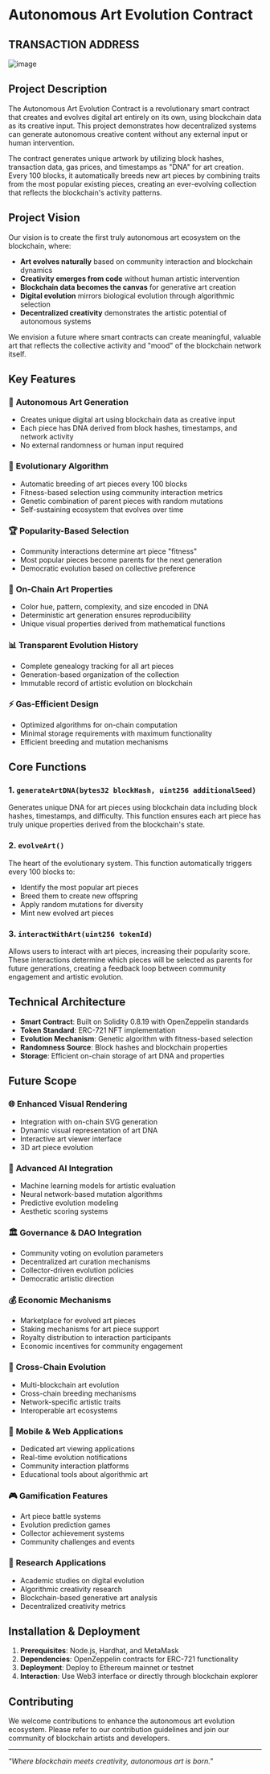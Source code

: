 # Autonomous Art Evolution Contract

## TRANSACTION ADDRESS
![image](https://github.com/user-attachments/assets/0bb6c1a4-4519-4238-ad3a-49e0067b2aba)


## Project Description

The Autonomous Art Evolution Contract is a revolutionary smart contract that creates and evolves digital art entirely on its own, using blockchain data as its creative input. This project demonstrates how decentralized systems can generate autonomous creative content without any external input or human intervention.

The contract generates unique artwork by utilizing block hashes, transaction data, gas prices, and timestamps as "DNA" for art creation. Every 100 blocks, it automatically breeds new art pieces by combining traits from the most popular existing pieces, creating an ever-evolving collection that reflects the blockchain's activity patterns.

## Project Vision

Our vision is to create the first truly autonomous art ecosystem on the blockchain, where:

- **Art evolves naturally** based on community interaction and blockchain dynamics
- **Creativity emerges from code** without human artistic intervention
- **Blockchain data becomes the canvas** for generative art creation
- **Digital evolution** mirrors biological evolution through algorithmic selection
- **Decentralized creativity** demonstrates the artistic potential of autonomous systems

We envision a future where smart contracts can create meaningful, valuable art that reflects the collective activity and "mood" of the blockchain network itself.

## Key Features

### 🎨 **Autonomous Art Generation**
- Creates unique digital art using blockchain data as creative input
- Each piece has DNA derived from block hashes, timestamps, and network activity
- No external randomness or human input required

### 🧬 **Evolutionary Algorithm**
- Automatic breeding of art pieces every 100 blocks
- Fitness-based selection using community interaction metrics
- Genetic combination of parent pieces with random mutations
- Self-sustaining ecosystem that evolves over time

### 🏆 **Popularity-Based Selection**
- Community interactions determine art piece "fitness"
- Most popular pieces become parents for the next generation
- Democratic evolution based on collective preference

### 🎯 **On-Chain Art Properties**
- Color hue, pattern, complexity, and size encoded in DNA
- Deterministic art generation ensures reproducibility
- Unique visual properties derived from mathematical functions

### 📊 **Transparent Evolution History**
- Complete genealogy tracking for all art pieces
- Generation-based organization of the collection
- Immutable record of artistic evolution on blockchain

### ⚡ **Gas-Efficient Design**
- Optimized algorithms for on-chain computation
- Minimal storage requirements with maximum functionality
- Efficient breeding and mutation mechanisms

## Core Functions

### 1. `generateArtDNA(bytes32 blockHash, uint256 additionalSeed)`
Generates unique DNA for art pieces using blockchain data including block hashes, timestamps, and difficulty. This function ensures each art piece has truly unique properties derived from the blockchain's state.

### 2. `evolveArt()`
The heart of the evolutionary system. This function automatically triggers every 100 blocks to:
- Identify the most popular art pieces
- Breed them to create new offspring
- Apply random mutations for diversity
- Mint new evolved art pieces

### 3. `interactWithArt(uint256 tokenId)`
Allows users to interact with art pieces, increasing their popularity score. These interactions determine which pieces will be selected as parents for future generations, creating a feedback loop between community engagement and artistic evolution.

## Technical Architecture

- **Smart Contract**: Built on Solidity 0.8.19 with OpenZeppelin standards
- **Token Standard**: ERC-721 NFT implementation
- **Evolution Mechanism**: Genetic algorithm with fitness-based selection
- **Randomness Source**: Block hashes and blockchain properties
- **Storage**: Efficient on-chain storage of art DNA and properties

## Future Scope

### 🌐 **Enhanced Visual Rendering**
- Integration with on-chain SVG generation
- Dynamic visual representation of art DNA
- Interactive art viewer interface
- 3D art piece evolution

### 🤖 **Advanced AI Integration**
- Machine learning models for artistic evaluation
- Neural network-based mutation algorithms
- Predictive evolution modeling
- Aesthetic scoring systems

### 🏛️ **Governance & DAO Integration**
- Community voting on evolution parameters
- Decentralized art curation mechanisms
- Collector-driven evolution policies
- Democratic artistic direction

### 💰 **Economic Mechanisms**
- Marketplace for evolved art pieces
- Staking mechanisms for art piece support
- Royalty distribution to interaction participants
- Economic incentives for community engagement

### 🔗 **Cross-Chain Evolution**
- Multi-blockchain art evolution
- Cross-chain breeding mechanisms
- Network-specific artistic traits
- Interoperable art ecosystems

### 📱 **Mobile & Web Applications**
- Dedicated art viewing applications
- Real-time evolution notifications
- Community interaction platforms
- Educational tools about algorithmic art

### 🎮 **Gamification Features**
- Art piece battle systems
- Evolution prediction games
- Collector achievement systems
- Community challenges and events

### 🔬 **Research Applications**
- Academic studies on digital evolution
- Algorithmic creativity research
- Blockchain-based generative art analysis
- Decentralized creativity metrics

## Installation & Deployment

1. **Prerequisites**: Node.js, Hardhat, and MetaMask
2. **Dependencies**: OpenZeppelin contracts for ERC-721 functionality
3. **Deployment**: Deploy to Ethereum mainnet or testnet
4. **Interaction**: Use Web3 interface or directly through blockchain explorer

## Contributing

We welcome contributions to enhance the autonomous art evolution ecosystem. Please refer to our contribution guidelines and join our community of blockchain artists and developers.

---

*"Where blockchain meets creativity, autonomous art is born."*
